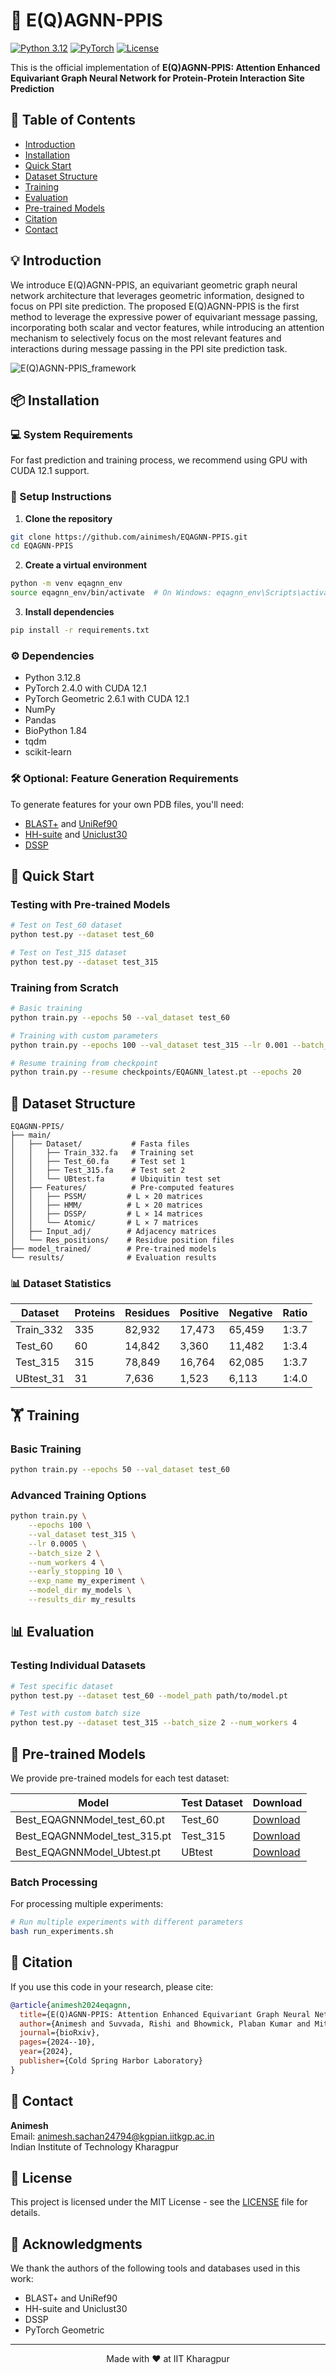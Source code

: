 # 🚀 E(Q)AGNN-PPIS

[![Python 3.12](https://img.shields.io/badge/python-3.12-blue.svg)](https://www.python.org/downloads/release/python-312/)
[![PyTorch](https://img.shields.io/badge/PyTorch-2.4.0-red.svg)](https://pytorch.org/)
[![License](https://img.shields.io/badge/license-MIT-green.svg)](LICENSE)

This is the official implementation of **E(Q)AGNN-PPIS: Attention Enhanced Equivariant Graph Neural Network for Protein-Protein Interaction Site Prediction**

## 📑 Table of Contents
- [Introduction](#-introduction)
- [Installation](#-installation)
- [Quick Start](#-quick-start)
- [Dataset Structure](#-dataset-structure)
- [Training](#-training)
- [Evaluation](#-evaluation)
- [Pre-trained Models](#-pre-trained-models)
- [Citation](#-citation)
- [Contact](#-contact)

## 💡 Introduction

We introduce E(Q)AGNN-PPIS, an equivariant geometric graph neural network architecture that leverages geometric information, designed to focus on PPI site prediction. The proposed E(Q)AGNN-PPIS is the first method to leverage the expressive power of equivariant message passing, incorporating both scalar and vector features, while introducing an attention mechanism to selectively focus on the most relevant features and interactions during message passing in the PPI site prediction task.

![E(Q)AGNN-PPIS_framework](https://github.com/ainimesh/EQAGNN-PPIS/blob/main/Images/Model.png)

## 📦 Installation

### 💻 System Requirements 

For fast prediction and training process, we recommend using GPU with CUDA 12.1 support.

### 🔧 Setup Instructions

1. **Clone the repository**
```bash
git clone https://github.com/ainimesh/EQAGNN-PPIS.git
cd EQAGNN-PPIS
```

2. **Create a virtual environment**
```bash
python -m venv eqagnn_env
source eqagnn_env/bin/activate  # On Windows: eqagnn_env\Scripts\activate
```

3. **Install dependencies**
```bash
pip install -r requirements.txt
```

### ⚙️ Dependencies

- Python 3.12.8
- PyTorch 2.4.0 with CUDA 12.1
- PyTorch Geometric 2.6.1 with CUDA 12.1
- NumPy
- Pandas 
- BioPython 1.84
- tqdm
- scikit-learn

### 🛠️ Optional: Feature Generation Requirements

To generate features for your own PDB files, you'll need:
- [BLAST+](https://ftp.ncbi.nlm.nih.gov/blast/executables/blast+/LATEST/) and [UniRef90](https://www.uniprot.org/downloads)  
- [HH-suite](https://github.com/soedinglab/hh-suite) and [Uniclust30](https://uniclust.mmseqs.com/)  
- [DSSP](https://github.com/cmbi/dssp)  

## 🚀 Quick Start

### Testing with Pre-trained Models

```bash
# Test on Test_60 dataset
python test.py --dataset test_60

# Test on Test_315 dataset  
python test.py --dataset test_315

```

### Training from Scratch

```bash
# Basic training
python train.py --epochs 50 --val_dataset test_60

# Training with custom parameters
python train.py --epochs 100 --val_dataset test_315 --lr 0.001 --batch_size 2

# Resume training from checkpoint
python train.py --resume checkpoints/EQAGNN_latest.pt --epochs 20
```

## 📁 Dataset Structure

```
EQAGNN-PPIS/
├── main/
│   ├── Dataset/           # Fasta files
│   │   ├── Train_332.fa   # Training set
│   │   ├── Test_60.fa     # Test set 1
│   │   ├── Test_315.fa    # Test set 2
│   │   └── UBtest.fa      # Ubiquitin test set
│   ├── Features/          # Pre-computed features
│   │   ├── PSSM/         # L × 20 matrices
│   │   ├── HMM/          # L × 20 matrices
│   │   ├── DSSP/         # L × 14 matrices
│   │   └── Atomic/       # L × 7 matrices
│   ├── Input_adj/        # Adjacency matrices
│   └── Res_positions/    # Residue position files
├── model_trained/        # Pre-trained models
└── results/              # Evaluation results
```

### 📊 Dataset Statistics

| Dataset | Proteins | Residues | Positive | Negative | Ratio |
|---------|----------|----------|----------|----------|-------|
| Train_332 | 335 | 82,932 | 17,473 | 65,459 | 1:3.7 |
| Test_60 | 60 | 14,842 | 3,360 | 11,482 | 1:3.4 |
| Test_315 | 315 | 78,849 | 16,764 | 62,085 | 1:3.7 |
| UBtest_31 | 31 | 7,636 | 1,523 | 6,113 | 1:4.0 |

## 🏋️ Training

### Basic Training

```bash
python train.py --epochs 50 --val_dataset test_60
```

### Advanced Training Options

```bash
python train.py \
    --epochs 100 \
    --val_dataset test_315 \
    --lr 0.0005 \
    --batch_size 2 \
    --num_workers 4 \
    --early_stopping 10 \
    --exp_name my_experiment \
    --model_dir my_models \
    --results_dir my_results
```

## 📊 Evaluation

### Testing Individual Datasets

```bash
# Test specific dataset
python test.py --dataset test_60 --model_path path/to/model.pt

# Test with custom batch size
python test.py --dataset test_315 --batch_size 2 --num_workers 4
```

## 🎯 Pre-trained Models

We provide pre-trained models for each test dataset:

| Model | Test Dataset | Download |
|-------|--------------|----------|
| Best_EQAGNNModel_test_60.pt | Test_60 | [Download](model_trained/saved_models/Best_EQAGNNModel_test_60.pt) |
| Best_EQAGNNModel_test_315.pt | Test_315 | [Download](model_trained/saved_models/Best_EQAGNNModel_test_315_&_60.pt) |
| Best_EQAGNNModel_Ubtest.pt | UBtest | [Download](model_trained/saved_models/Best_EQAGNNModel_Ubtest.pt) |


### Batch Processing

For processing multiple experiments:

```bash
# Run multiple experiments with different parameters
bash run_experiments.sh
```

## 📄 Citation

If you use this code in your research, please cite:

```bibtex
@article{animesh2024eqagnn,
  title={E(Q)AGNN-PPIS: Attention Enhanced Equivariant Graph Neural Network for Protein-Protein Interaction Site Prediction},
  author={Animesh and Suvvada, Rishi and Bhowmick, Plaban Kumar and Mitra, Pralay},
  journal={bioRxiv},
  pages={2024--10},
  year={2024},
  publisher={Cold Spring Harbor Laboratory}
}
```

## 👥 Contact

**Animesh**  
Email: animesh.sachan24794@kgpian.iitkgp.ac.in  
Indian Institute of Technology Kharagpur

## 📝 License

This project is licensed under the MIT License - see the [LICENSE](LICENSE) file for details.

## 🙏 Acknowledgments

We thank the authors of the following tools and databases used in this work:
- BLAST+ and UniRef90
- HH-suite and Uniclust30
- DSSP
- PyTorch Geometric

---

<p align="center">
  Made with ❤️ at IIT Kharagpur
</p>
